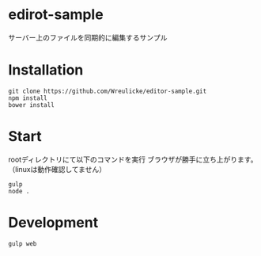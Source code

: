 # edirot-sample
サーバー上のファイルを同期的に編集するサンプル

# Installation

```
git clone https://github.com/Wreulicke/editor-sample.git
npm install
bower install
```

# Start
rootディレクトリにて以下のコマンドを実行 ブラウザが勝手に立ち上がります。（linuxは動作確認してません）

```
gulp
node .
```

# Development

```
gulp web
```
